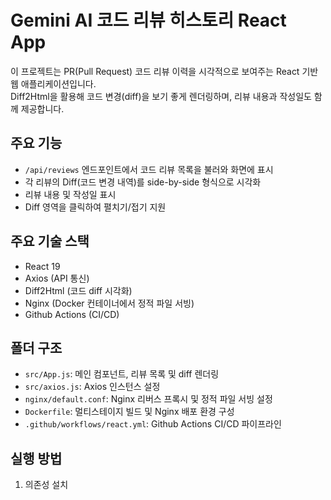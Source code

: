 # Gemini AI 코드 리뷰 히스토리 React App

이 프로젝트는 PR(Pull Request) 코드 리뷰 이력을 시각적으로 보여주는 React 기반 웹 애플리케이션입니다.  
Diff2Html을 활용해 코드 변경(diff)을 보기 좋게 렌더링하며, 리뷰 내용과 작성일도 함께 제공합니다.

## 주요 기능

- `/api/reviews` 엔드포인트에서 코드 리뷰 목록을 불러와 화면에 표시
- 각 리뷰의 Diff(코드 변경 내역)를 side-by-side 형식으로 시각화
- 리뷰 내용 및 작성일 표시
- Diff 영역을 클릭하여 펼치기/접기 지원

## 주요 기술 스택

- React 19
- Axios (API 통신)
- Diff2Html (코드 diff 시각화)
- Nginx (Docker 컨테이너에서 정적 파일 서빙)
- Github Actions (CI/CD)

## 폴더 구조

- `src/App.js`: 메인 컴포넌트, 리뷰 목록 및 diff 렌더링
- `src/axios.js`: Axios 인스턴스 설정
- `nginx/default.conf`: Nginx 리버스 프록시 및 정적 파일 서빙 설정
- `Dockerfile`: 멀티스테이지 빌드 및 Nginx 배포 환경 구성
- `.github/workflows/react.yml`: Github Actions CI/CD 파이프라인

## 실행 방법

1. 의존성 설치
